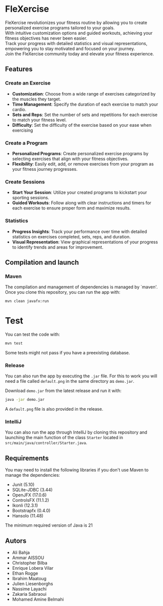 # FleXercise

FleXercise revolutionizes your fitness routine by allowing you to create personalized exercise programs tailored to your goals.  
With intuitive customization options and guided workouts, achieving your fitness objectives has never been easier.    
Track your progress with detailed statistics and visual representations, empowering you to stay motivated and focused on your journey.   
Join the FleXercise community today and elevate your fitness experience.
## Features
### Create an Exercise
- **Customization**: Choose from a wide range of exercises categorized by the muscles they target. 
- **Time Management**: Specify the duration of each exercise to match your cardio.
- **Sets and Reps**: Set the number of sets and repetitions for each exercise to match your fitness level.
- **Difficulty**: Set the difficulty of the exercise based on your ease when exercising
### Create a Program
- **Personalized Programs**: Create personalized exercise programs by selecting exercises that align with your fitness objectives.
- **Flexibility**: Easily edit, add, or remove exercises from your program as your fitness journey progresses.

### Create Sessions
- **Start Your Session**: Utilize your created programs to kickstart your sporting sessions.
- **Guided Workouts**: Follow along with clear instructions and timers for each exercise to ensure proper form and maximize results.

### Statistics
- **Progress Insights**: Track your performance over time with detailed statistics on exercises completed, sets, reps, and duration.
- **Visual Representation**: View graphical representations of your progress to identify trends and areas for improvement.


## Compilation and launch

### Maven

The compilation and management of dependencies is managed by `maven'. Once you clone this repository, you can run the app with:

```bash
mvn clean javafx:run
```

# Test 
You can test the code with:
```bash
mvn test 
```
Some tests might not pass if you have a preexisting database.
### Release

You can also run the app by executing the `.jar` file. For this to work you will need a file called `default.png` in the same directory as `demo.jar`. 

Download `demo.jar` from the latest release and run it with:
```bash
java -jar demo.jar
```
A `default.png` file is also provided in the release.


### IntelliJ
You can also run the app through IntelliJ by cloning this repository and launching the main function of the class `Starter` located in `src/main/java/controller/Starter.java`.


## Requirements

You may need to install the following libraries if you don't use Maven to manage the dependencies:

- Junit (5.10)
- SQLite-JDBC (3.44)
- OpenJFX (17.0.6)
- ControlsFX (11.1.2)
- Ikonli (12.3.1)
- Bootstrapfx (0.4.0)
- Hansolo (11.48)

The minimum required version of Java is 21

## Autors

- Ali Bahja
- Ammar AISSOU
- Christopher Bilba
- Enrique Lobera Vilar
- Ethan Rogge
- Ibrahim Maatoug
- Julien Liesenborghs
- Nassime Layachi
- Zakaria Sabraoui
- Mohamed Amine Belmahi

